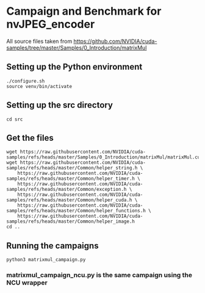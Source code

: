 # Campaign and Benchmark for nvJPEG_encoder

All source files taken from https://github.com/NVIDIA/cuda-samples/tree/master/Samples/0_Introduction/matrixMul

## Setting up the Python environment
```
./configure.sh
source venv/bin/activate
```

## Setting up the src directory
```cd src```

## Get the files
```
wget https://raw.githubusercontent.com/NVIDIA/cuda-samples/refs/heads/master/Samples/0_Introduction/matrixMul/matrixMul.cu
wget https://raw.githubusercontent.com/NVIDIA/cuda-samples/refs/heads/master/Common/helper_string.h \
    https://raw.githubusercontent.com/NVIDIA/cuda-samples/refs/heads/master/Common/helper_timer.h \
    https://raw.githubusercontent.com/NVIDIA/cuda-samples/refs/heads/master/Common/exception.h \
    https://raw.githubusercontent.com/NVIDIA/cuda-samples/refs/heads/master/Common/helper_cuda.h \
    https://raw.githubusercontent.com/NVIDIA/cuda-samples/refs/heads/master/Common/helper_functions.h \
    https://raw.githubusercontent.com/NVIDIA/cuda-samples/refs/heads/master/Common/helper_image.h
cd ..
```


## Running the campaigns
```python3 matrixmul_campaign.py```
### matrixmul_campaign_ncu.py is the same campaign using the NCU wrapper
